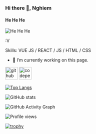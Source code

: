 ### Hi there 👋, Nghiem
#### He He He
![He He He](https://arturssmirnovs.github.io/github-profile-readme-generator/images/banner.png)

:V

Skills: VUE JS / REACT / JS / HTML / CSS

- 🔭 I’m currently working on this page. 


[<img src='https://cdn.jsdelivr.net/npm/simple-icons@3.0.1/icons/github.svg' alt='github' height='40'>](https://github.com/tranhuunghiem99)  [<img src='https://cdn.jsdelivr.net/npm/simple-icons@3.0.1/icons/codepen.svg' alt='codepen' height='40'>](https://codepen.io/conca3003)  

[![Top Langs](https://github-readme-stats.vercel.app/api/top-langs/?username=tranhuunghiem99)](https://github.com/anuraghazra/github-readme-stats)



![GitHub stats](https://github-readme-stats.vercel.app/api?username=tranhuunghiem99&show_icons=true&count_private=true)  

![GitHub Activity Graph](https://activity-graph.herokuapp.com/graph?username=tranhuunghiem99)  

![Profile views](https://gpvc.arturio.dev/tranhuunghiem99)  

[![trophy](https://github-profile-trophy.vercel.app/?username=tranhuunghiem99)](https://github.com/ryo-ma/github-profile-trophy)
